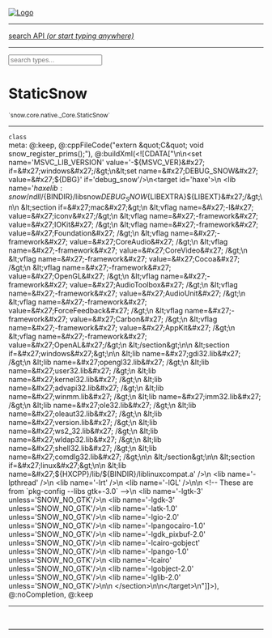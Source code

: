 
[![Logo](../../../../../images/logo.png)](../../../../../api/index.html)

<hr/>
<a href="#" id="search_bar" onclick="return;"><div> search API <em>(or start typing anywhere)</em> </div></a>
<hr/>

<script src="../../../../../js/omnibar.js"> </script>
<link rel="stylesheet" type="text/css" href="../../../../../css/omnibar.css" media="all">

<div id="omnibar"> <a href="#" onclick="return" id="omnibar_close"></a> <input id="omnibar_text" type="text" placeholder="search types..."></input></div>
<script  id="typelist" data-relpath="../../../../../" data-types="snow.App,snow.AppFixedTimestep,snow.Snow,snow._Snow.Core,snow.api.Debug,snow.api.DebugError,snow.api.File,snow.api.FileHandle,snow.api.FileSeek,snow.api.Libs,snow.api.Promise,snow.api.PromiseError,snow.api.PromiseState,snow.api.Promises,snow.api.Timer,snow.api._Debug.LogError,snow.api._File.FileHandle_Impl_,snow.api._File.FileSeek_Impl_,snow.api._Promise.PromiseState_Impl_,snow.api.buffers.ArrayBuffer,snow.api.buffers.ArrayBufferIO,snow.api.buffers.ArrayBufferView,snow.api.buffers.Float32Array,snow.api.buffers.Float64Array,snow.api.buffers.Int16Array,snow.api.buffers.Int32Array,snow.api.buffers.Int8Array,snow.api.buffers.TAError,snow.api.buffers.TypedArrayType,snow.api.buffers.Uint16Array,snow.api.buffers.Uint32Array,snow.api.buffers.Uint8Array,snow.api.buffers.Uint8ClampedArray,snow.api.buffers._ArrayBuffer.ArrayBuffer_Impl_,snow.api.buffers._Float32Array.Float32Array_Impl_,snow.api.buffers._Float64Array.Float64Array_Impl_,snow.api.buffers._Int16Array.Int16Array_Impl_,snow.api.buffers._Int32Array.Int32Array_Impl_,snow.api.buffers._Int8Array.Int8Array_Impl_,snow.api.buffers._TypedArrayType.TypedArrayType_Impl_,snow.api.buffers._Uint16Array.Uint16Array_Impl_,snow.api.buffers._Uint32Array.Uint32Array_Impl_,snow.api.buffers._Uint8Array.Uint8Array_Impl_,snow.api.buffers._Uint8ClampedArray.Uint8ClampedArray_Impl_,snow.core.native.Core,snow.core.native._Core.StaticSnow,snow.core.native.assets.Assets,snow.core.native.assets._Assets.NativeAudioDataBlob,snow.core.native.assets._Assets.NativeAudioDataInfo,snow.core.native.assets._Assets.NativeAudioInfo,snow.core.native.audio.Audio,snow.core.native.audio.Sound,snow.core.native.input.Input,snow.core.native.io.IO,snow.core.native.window.Windowing,snow.modules.interfaces.Assets,snow.modules.interfaces.Audio,snow.modules.interfaces.IO,snow.modules.interfaces.Input,snow.modules.interfaces.Windowing,snow.modules.openal.AL,snow.modules.openal.ALC,snow.modules.openal.ALHelper,snow.modules.openal.Audio,snow.modules.openal.Context,snow.modules.openal.Device,snow.modules.openal.Sound,snow.modules.openal._AL.Context_Impl_,snow.modules.openal._AL.Device_Impl_,snow.modules.openal.sound.ALSound,snow.modules.openal.sound.ALStream,snow.modules.openal.sound.Sound,snow.modules.opengl.GL,snow.modules.opengl.GLActiveInfo,snow.modules.opengl.GLBuffer,snow.modules.opengl.GLContextAttributes,snow.modules.opengl.GLFramebuffer,snow.modules.opengl.GLProgram,snow.modules.opengl.GLRenderbuffer,snow.modules.opengl.GLShader,snow.modules.opengl.GLTexture,snow.modules.opengl.GLUniformLocation,snow.modules.opengl.native.GL,snow.modules.opengl.native.GLActiveInfo,snow.modules.opengl.native.GLBO,snow.modules.opengl.native.GLBuffer,snow.modules.opengl.native.GLContextAttributes,snow.modules.opengl.native.GLFBO,snow.modules.opengl.native.GLFramebuffer,snow.modules.opengl.native.GLObject,snow.modules.opengl.native.GLPO,snow.modules.opengl.native.GLProgram,snow.modules.opengl.native.GLRBO,snow.modules.opengl.native.GLRenderbuffer,snow.modules.opengl.native.GLSO,snow.modules.opengl.native.GLShader,snow.modules.opengl.native.GLShaderPrecisionFormat,snow.modules.opengl.native.GLTO,snow.modules.opengl.native.GLTexture,snow.modules.opengl.native.GLUniformLocation,snow.modules.opengl.native.GL_FFI,snow.modules.opengl.native._GL.GLBuffer_Impl_,snow.modules.opengl.native._GL.GLFramebuffer_Impl_,snow.modules.opengl.native._GL.GLProgram_Impl_,snow.modules.opengl.native._GL.GLRenderbuffer_Impl_,snow.modules.opengl.native._GL.GLShader_Impl_,snow.modules.opengl.native._GL.GLTexture_Impl_,snow.modules.opengl.native._GL.GLUniformLocation_Impl_,snow.modules.sdl.ControllerEventType,snow.modules.sdl.Input,snow.modules.sdl.KeyEventType,snow.modules.sdl.ModValue,snow.modules.sdl.MouseEventType,snow.modules.sdl.TouchEventType,snow.modules.sdl.Windowing,snow.modules.sdl._Input.ControllerEventType_Impl_,snow.modules.sdl._Input.KeyEventType_Impl_,snow.modules.sdl._Input.ModValue_Impl_,snow.modules.sdl._Input.MouseEventType_Impl_,snow.modules.sdl._Input.TouchEventType_Impl_,snow.system.assets.Asset,snow.system.assets.AssetBytes,snow.system.assets.AssetImage,snow.system.assets.AssetJSON,snow.system.assets.AssetText,snow.system.assets.Assets,snow.system.assets._Assets.AssetsModule,snow.system.audio.Audio,snow.system.audio.AudioModule,snow.system.audio.Sound,snow.system.input.Input,snow.system.input.Keycodes,snow.system.input.MapIntBool,snow.system.input.MapIntFloat,snow.system.input.Scancodes,snow.system.input._Input.InputModule,snow.system.io.IO,snow.system.io._IO.IOModule,snow.system.module.Assets,snow.system.module.Audio,snow.system.module.IO,snow.system.module.Input,snow.system.module.Sound,snow.system.module.Windowing,snow.system.window.Window,snow.system.window.Windowing,snow.system.window._Windowing.WindowHandleMap,snow.system.window._Windowing.WindowingModule,snow.types.AppConfig,snow.types.AppConfigNative,snow.types.AppConfigWeb,snow.types.Asset,snow.types.AssetBytes,snow.types.AssetImage,snow.types.AssetJSON,snow.types.AssetText,snow.types.AssetType,snow.types.AudioDataBlob,snow.types.AudioDataInfo,snow.types.AudioFormatType,snow.types.AudioHandle,snow.types.AudioInfo,snow.types.DisplayMode,snow.types.Error,snow.types.FileEvent,snow.types.FileEventType,snow.types.FileFilter,snow.types.GamepadDeviceEventType,snow.types.IODataOptions,snow.types.ImageInfo,snow.types.InputEvent,snow.types.InputEventType,snow.types.Key,snow.types.ModState,snow.types.OpenGLProfile,snow.types.RenderConfig,snow.types.RenderConfigOpenGL,snow.types.Scan,snow.types.SnowConfig,snow.types.SystemEvent,snow.types.SystemEventType,snow.types.TextEventType,snow.types.WindowConfig,snow.types.WindowEvent,snow.types.WindowEventType,snow.types.WindowHandle,snow.types.WindowingConfig,snow.types._Types.AssetType_Impl_,snow.types._Types.AudioFormatType_Impl_,snow.types._Types.FileEventType_Impl_,snow.types._Types.GamepadDeviceEventType_Impl_,snow.types._Types.InputEventType_Impl_,snow.types._Types.OpenGLProfile_Impl_,snow.types._Types.SystemEventType_Impl_,snow.types._Types.TextEventType_Impl_,snow.types._Types.WindowEventType_Impl_"></script>


<h1>StaticSnow</h1>
<small>`snow.core.native._Core.StaticSnow`</small>



<hr/>

`class`<br/><span class="meta">
meta: @:keep, @:cppFileCode(&quot;extern \&quot;C\&quot; void snow_register_prims();&quot;), @:buildXml(&lt;![CDATA[&quot;\n\n&lt;set name=&#x27;MSVC_LIB_VERSION&#x27; value=&#x27;-${MSVC_VER}&#x27; if=&#x27;windows&#x27;/&gt;\n&lt;set name=&#x27;DEBUG_SNOW&#x27; value=&#x27;${DBG}&#x27; if=&#x27;debug_snow&#x27;/&gt;\n&lt;target id=&#x27;haxe&#x27;&gt;\n  &lt;lib name=&#x27;${haxelib:snow}/ndll/${BINDIR}/libsnow${DEBUG_SNOW}${LIBEXTRA}${LIBEXT}&#x27;/&gt;\n\n    &lt;section if=&#x27;mac&#x27;&gt;\n        &lt;vflag name=&#x27;-l&#x27; value=&#x27;iconv&#x27;/&gt;\n        &lt;vflag name=&#x27;-framework&#x27; value=&#x27;IOKit&#x27; /&gt;\n        &lt;vflag name=&#x27;-framework&#x27; value=&#x27;Foundation&#x27; /&gt;\n        &lt;vflag name=&#x27;-framework&#x27; value=&#x27;CoreAudio&#x27; /&gt;\n        &lt;vflag name=&#x27;-framework&#x27; value=&#x27;CoreVideo&#x27; /&gt;\n        &lt;vflag name=&#x27;-framework&#x27; value=&#x27;Cocoa&#x27; /&gt;\n        &lt;vflag name=&#x27;-framework&#x27; value=&#x27;OpenGL&#x27; /&gt;\n        &lt;vflag name=&#x27;-framework&#x27; value=&#x27;AudioToolbox&#x27; /&gt;\n        &lt;vflag name=&#x27;-framework&#x27; value=&#x27;AudioUnit&#x27; /&gt;\n        &lt;vflag name=&#x27;-framework&#x27; value=&#x27;ForceFeedback&#x27; /&gt;\n        &lt;vflag name=&#x27;-framework&#x27; value=&#x27;Carbon&#x27; /&gt;\n        &lt;vflag name=&#x27;-framework&#x27; value=&#x27;AppKit&#x27; /&gt;\n        &lt;vflag name=&#x27;-framework&#x27; value=&#x27;OpenAL&#x27;/&gt;\n    &lt;/section&gt;\n\n    &lt;section if=&#x27;windows&#x27;&gt;\n\n        &lt;lib name=&#x27;gdi32.lib&#x27; /&gt;\n        &lt;lib name=&#x27;opengl32.lib&#x27; /&gt;\n        &lt;lib name=&#x27;user32.lib&#x27; /&gt;\n        &lt;lib name=&#x27;kernel32.lib&#x27; /&gt;\n        &lt;lib name=&#x27;advapi32.lib&#x27; /&gt;\n        &lt;lib name=&#x27;winmm.lib&#x27; /&gt;\n        &lt;lib name=&#x27;imm32.lib&#x27;  /&gt;\n        &lt;lib name=&#x27;ole32.lib&#x27; /&gt;\n        &lt;lib name=&#x27;oleaut32.lib&#x27; /&gt;\n        &lt;lib name=&#x27;version.lib&#x27; /&gt;\n        &lt;lib name=&#x27;ws2_32.lib&#x27;  /&gt;\n        &lt;lib name=&#x27;wldap32.lib&#x27; /&gt;\n        &lt;lib name=&#x27;shell32.lib&#x27; /&gt;\n        &lt;lib name=&#x27;comdlg32.lib&#x27; /&gt;\n\n     &lt;/section&gt;\n\n    &lt;section if=&#x27;linux&#x27;&gt;\n\n        &lt;lib name=&#x27;${HXCPP}/lib/${BINDIR}/liblinuxcompat.a&#x27; /&gt;\n        &lt;lib name=&#x27;-lpthread&#x27; /&gt;\n        &lt;lib name=&#x27;-lrt&#x27; /&gt;\n        &lt;lib name=&#x27;-lGL&#x27; /&gt;\n\n            &lt;!-- These are from &#x60;pkg-config --libs gtk+-3.0&#x60; --&gt;\n        &lt;lib name=&#x27;-lgtk-3&#x27;  unless=&#x27;SNOW_NO_GTK&#x27;/&gt;\n        &lt;lib name=&#x27;-lgdk-3&#x27; unless=&#x27;SNOW_NO_GTK&#x27;/&gt;\n        &lt;lib name=&#x27;-latk-1.0&#x27; unless=&#x27;SNOW_NO_GTK&#x27;/&gt;\n        &lt;lib name=&#x27;-lgio-2.0&#x27; unless=&#x27;SNOW_NO_GTK&#x27;/&gt;\n        &lt;lib name=&#x27;-lpangocairo-1.0&#x27; unless=&#x27;SNOW_NO_GTK&#x27;/&gt;\n        &lt;lib name=&#x27;-lgdk_pixbuf-2.0&#x27; unless=&#x27;SNOW_NO_GTK&#x27;/&gt;\n        &lt;lib name=&#x27;-lcairo-gobject&#x27; unless=&#x27;SNOW_NO_GTK&#x27;/&gt;\n        &lt;lib name=&#x27;-lpango-1.0&#x27; unless=&#x27;SNOW_NO_GTK&#x27;/&gt;\n        &lt;lib name=&#x27;-lcairo&#x27; unless=&#x27;SNOW_NO_GTK&#x27;/&gt;\n        &lt;lib name=&#x27;-lgobject-2.0&#x27; unless=&#x27;SNOW_NO_GTK&#x27;/&gt;\n        &lt;lib name=&#x27;-lglib-2.0&#x27;  unless=&#x27;SNOW_NO_GTK&#x27;/&gt;\n\n     &lt;/section&gt;\n\n&lt;/target&gt;\n&quot;]]&gt;), @:noCompletion, @:keep</span>

<hr/>


&nbsp;
&nbsp;







<hr/>

&nbsp;
&nbsp;
&nbsp;
&nbsp;